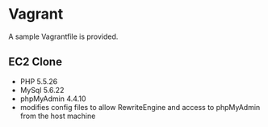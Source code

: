 # Vagrant

A sample Vagrantfile is provided.

## EC2 Clone 
- PHP 5.5.26
- MySql 5.6.22
- phpMyAdmin 4.4.10
- modifies config files to allow RewriteEngine and access to phpMyAdmin from the host machine